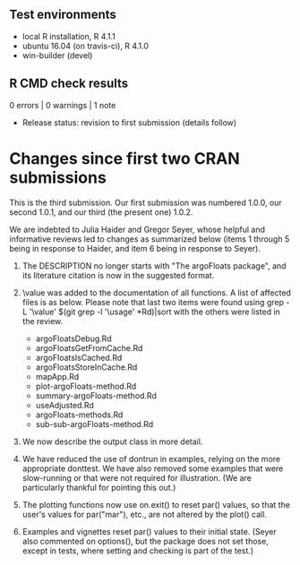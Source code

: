 ## Test environments
* local R installation, R 4.1.1
* ubuntu 16.04 (on travis-ci), R 4.1.0
* win-builder (devel)

## R CMD check results

0 errors | 0 warnings | 1 note

* Release status: revision to first submission (details follow)

# Changes since first two CRAN submissions

This is the third submission.  Our first submission was numbered 1.0.0, our
second 1.0.1, and our third (the present one) 1.0.2.

We are indebted to Julia Haider and Gregor Seyer, whose helpful and informative
reviews led to changes as summarized below (items 1 through 5 being in response
to Haider, and item 6 being in response to Seyer).

1. The DESCRIPTION no longer starts with "The argoFloats package", and its
   literature citation is now in the suggested format.

2. \value was added to the documentation of all functions. A list of affected
   files is as below. Please note that last two items were found using
       grep -L '\\value' $(git grep -l '\\usage' *Rd)|sort
   with the others were listed in the review.
      * argoFloatsDebug.Rd
      * argoFloatsGetFromCache.Rd
      * argoFloatsIsCached.Rd
      * argoFloatsStoreInCache.Rd
      * mapApp.Rd
      * plot-argoFloats-method.Rd
      * summary-argoFloats-method.Rd
      * useAdjusted.Rd
      * argoFloats-methods.Rd
      * sub-sub-argoFloats-method.Rd

3. We now describe the output class in more detail.

4. We have reduced the use of dontrun in examples, relying on the more
   appropriate donttest.  We have also removed some examples that were
   slow-running or that were not required for illustration.  (We are
   particularly thankful for pointing this out.)

5. The plotting functions now use on.exit() to reset par() values, so that the
   user's values for par("mar"), etc., are not altered by the plot() call.

6. Examples and vignettes reset par() values to their initial state. (Seyer
   also commented on options(), but the package does not set those, except in
   tests, where setting and checking is part of the test.)


